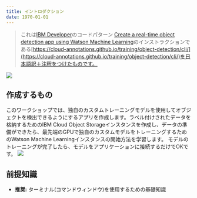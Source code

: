 ```yaml
---
title: イントロダクション
date: 1970-01-01
---
```

> これは[IBM Developer](https://developer.ibm.com/)のコードパターン [Create a real-time object detection app using Watson Machine Learning](https://developer.ibm.com/patterns/create-a-real-time-object-detection-app-using-watson-machine-learning/)のインストラクションである[https://cloud-annotations.github.io/training/object-detection/cli/](https://cloud-annotations.github.io/training/object-detection/cli/)を日本語訳＋注釈をつけたものです。

![](assets/main.png)

## 作成するもの
このワークショップでは、独自のカスタムトレーニングモデルを使用してオブジェクトを検出できるようにするアプリを作成します。ラベル付けされたデータを格納するためのIBM Cloud Object Storageインスタンスを作成し、データの準備ができたら、最先端のGPUで独自のカスタムモデルをトレーニングするためのWatson Machine Learningインスタンスの開始方法を学習します。 モデルのトレーニングが完了したら、モデルをアプリケーションに接続するだけでOKです。
![](assets/main_image.png)

## 前提知識
* **推奨:** ターミナル(コマンドウィンドウ)を使用するための基礎知識
